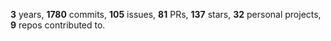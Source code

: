 **3** years, **1780** commits, **105** issues, **81** PRs, **137** stars, **32** personal projects, **9** repos contributed to.
